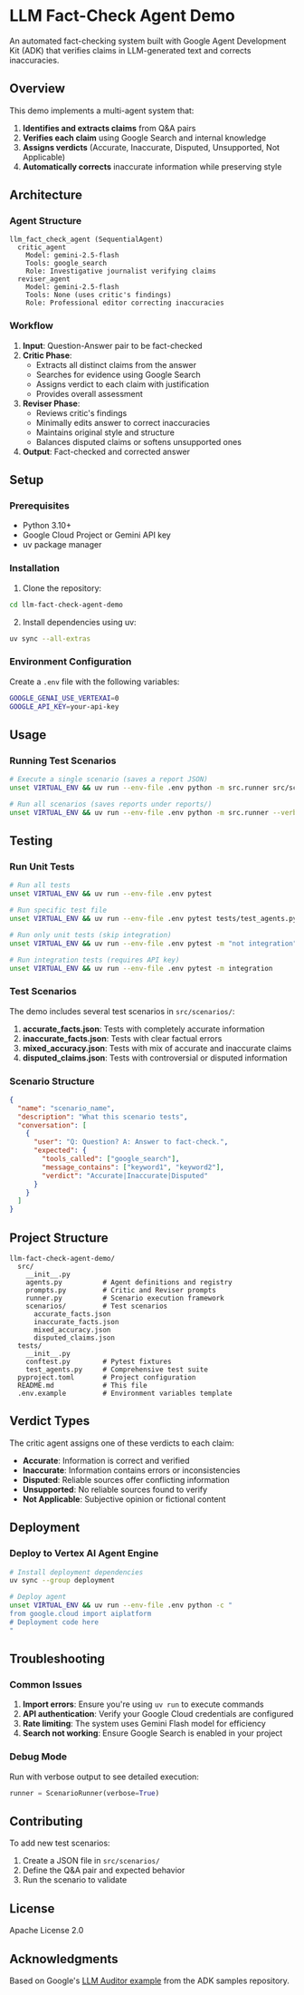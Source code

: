 # LLM Fact-Check Agent Demo

An automated fact-checking system built with Google Agent Development Kit (ADK) that verifies claims in LLM-generated text and corrects inaccuracies.

## Overview

This demo implements a multi-agent system that:
1. **Identifies and extracts claims** from Q&A pairs
2. **Verifies each claim** using Google Search and internal knowledge
3. **Assigns verdicts** (Accurate, Inaccurate, Disputed, Unsupported, Not Applicable)
4. **Automatically corrects** inaccurate information while preserving style

## Architecture

### Agent Structure

```
llm_fact_check_agent (SequentialAgent)
  critic_agent
    Model: gemini-2.5-flash
    Tools: google_search
    Role: Investigative journalist verifying claims
  reviser_agent
    Model: gemini-2.5-flash
    Tools: None (uses critic's findings)
    Role: Professional editor correcting inaccuracies
```

### Workflow

1. **Input**: Question-Answer pair to be fact-checked
2. **Critic Phase**:
   - Extracts all distinct claims from the answer
   - Searches for evidence using Google Search
   - Assigns verdict to each claim with justification
   - Provides overall assessment
3. **Reviser Phase**:
   - Reviews critic's findings
   - Minimally edits answer to correct inaccuracies
   - Maintains original style and structure
   - Balances disputed claims or softens unsupported ones
4. **Output**: Fact-checked and corrected answer

## Setup

### Prerequisites

- Python 3.10+
- Google Cloud Project or Gemini API key
- uv package manager

### Installation

1. Clone the repository:
```bash
cd llm-fact-check-agent-demo
```

2. Install dependencies using uv:
```bash
uv sync --all-extras
```

### Environment Configuration

Create a `.env` file with the following variables:

```bash
GOOGLE_GENAI_USE_VERTEXAI=0
GOOGLE_API_KEY=your-api-key
```

## Usage

### Running Test Scenarios

```bash
# Execute a single scenario (saves a report JSON)
unset VIRTUAL_ENV && uv run --env-file .env python -m src.runner src/scenarios/mixed_accuracy.json --verbose

# Run all scenarios (saves reports under reports/)
unset VIRTUAL_ENV && uv run --env-file .env python -m src.runner --verbose
```

## Testing

### Run Unit Tests

```bash
# Run all tests
unset VIRTUAL_ENV && uv run --env-file .env pytest

# Run specific test file
unset VIRTUAL_ENV && uv run --env-file .env pytest tests/test_agents.py

# Run only unit tests (skip integration)
unset VIRTUAL_ENV && uv run --env-file .env pytest -m "not integration"

# Run integration tests (requires API key)
unset VIRTUAL_ENV && uv run --env-file .env pytest -m integration
```

### Test Scenarios

The demo includes several test scenarios in `src/scenarios/`:

1. **accurate_facts.json**: Tests with completely accurate information
2. **inaccurate_facts.json**: Tests with clear factual errors
3. **mixed_accuracy.json**: Tests with mix of accurate and inaccurate claims
4. **disputed_claims.json**: Tests with controversial or disputed information

### Scenario Structure

```json
{
  "name": "scenario_name",
  "description": "What this scenario tests",
  "conversation": [
    {
      "user": "Q: Question? A: Answer to fact-check.",
      "expected": {
        "tools_called": ["google_search"],
        "message_contains": ["keyword1", "keyword2"],
        "verdict": "Accurate|Inaccurate|Disputed"
      }
    }
  ]
}
```

## Project Structure

```
llm-fact-check-agent-demo/
  src/
    __init__.py
    agents.py          # Agent definitions and registry
    prompts.py         # Critic and Reviser prompts
    runner.py          # Scenario execution framework
    scenarios/         # Test scenarios
      accurate_facts.json
      inaccurate_facts.json
      mixed_accuracy.json
      disputed_claims.json
  tests/
    __init__.py
    conftest.py        # Pytest fixtures
    test_agents.py     # Comprehensive test suite
  pyproject.toml       # Project configuration
  README.md            # This file
  .env.example         # Environment variables template
```

## Verdict Types

The critic agent assigns one of these verdicts to each claim:

- **Accurate**: Information is correct and verified
- **Inaccurate**: Information contains errors or inconsistencies
- **Disputed**: Reliable sources offer conflicting information
- **Unsupported**: No reliable sources found to verify
- **Not Applicable**: Subjective opinion or fictional content

## Deployment

### Deploy to Vertex AI Agent Engine

```bash
# Install deployment dependencies
uv sync --group deployment

# Deploy agent
unset VIRTUAL_ENV && uv run --env-file .env python -c "
from google.cloud import aiplatform
# Deployment code here
"
```

## Troubleshooting

### Common Issues

1. **Import errors**: Ensure you're using `uv run` to execute commands
2. **API authentication**: Verify your Google Cloud credentials are configured
3. **Rate limiting**: The system uses Gemini Flash model for efficiency
4. **Search not working**: Ensure Google Search is enabled in your project

### Debug Mode

Run with verbose output to see detailed execution:

```python
runner = ScenarioRunner(verbose=True)
```

## Contributing

To add new test scenarios:

1. Create a JSON file in `src/scenarios/`
2. Define the Q&A pair and expected behavior
3. Run the scenario to validate

## License

Apache License 2.0

## Acknowledgments

Based on Google's [LLM Auditor example](https://github.com/google/adk-samples/tree/main/python/agents/llm-auditor) from the ADK samples repository.